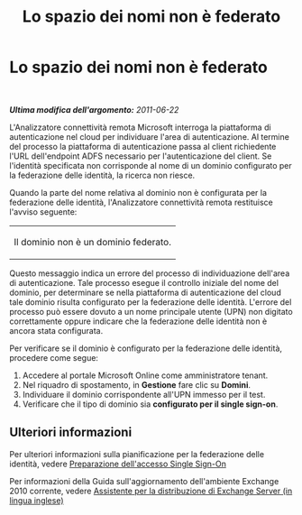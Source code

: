 ﻿---
title: Lo spazio dei nomi non è federato
TOCTitle: Lo spazio dei nomi non è federato
ms:assetid: 08199ae2-2469-4f5f-aba5-aa4744ac7ebf
ms:mtpsurl: https://technet.microsoft.com/it-it/library/Hh241328(v=EXCHG.80)
ms:contentKeyID: 42607540
ms.date: 10/25/2013
mtps_version: v=EXCHG.80
_tocRel: dd439364(v=exchg.80)/toc.json
ms.translationtype: HT
---

# Lo spazio dei nomi non è federato

 

_**Ultima modifica dell'argomento:** 2011-06-22_

L'Analizzatore connettività remota Microsoft interroga la piattaforma di autenticazione nel cloud per individuare l'area di autenticazione. Al termine del processo la piattaforma di autenticazione passa al client richiedente l'URL dell'endpoint ADFS necessario per l'autenticazione del client. Se l'identità specificata non corrisponde al nome di un dominio configurato per la federazione delle identità, la ricerca non riesce.

Quando la parte del nome relativa al dominio non è configurata per la federazione delle identità, l'Analizzatore connettività remota restituisce l'avviso seguente:


<table>
<colgroup>
<col style="width: 100%" />
</colgroup>
<tbody>
<tr class="odd">
<td><p>Il dominio non è un dominio federato.</p></td>
</tr>
</tbody>
</table>


Questo messaggio indica un errore del processo di individuazione dell'area di autenticazione. Tale processo esegue il controllo iniziale del nome del dominio, per determinare se nella piattaforma di autenticazione del cloud tale dominio risulta configurato per la federazione delle identità. L'errore del processo può essere dovuto a un nome principale utente (UPN) non digitato correttamente oppure indicare che la federazione delle identità non è ancora stata configurata.

Per verificare se il dominio è configurato per la federazione delle identità, procedere come segue:

1.  Accedere al portale Microsoft Online come amministratore tenant.  
2.  Nel riquadro di spostamento, in **Gestione** fare clic su **Domini**.  
3.  Individuare il dominio corrispondente all'UPN immesso per il test.  
4.  Verificare che il tipo di dominio sia **configurato per il single sign-on**.  

## Ulteriori informazioni

Per ulteriori informazioni sulla pianificazione per la federazione delle identità, vedere [Preparazione dell'accesso Single Sign-On](http://onlinehelp.microsoft.com/it-it/office365-enterprises/ff652540.aspx)

Per informazioni della Guida sull'aggiornamento dell'ambiente Exchange 2010 corrente, vedere [Assistente per la distribuzione di Exchange Server (in lingua inglese)](http://technet.microsoft.com/it-it/exdeploy2010/default.aspx)

